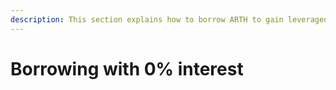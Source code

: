 ```yaml
---
description: This section explains how to borrow ARTH to gain leveraged exposure to assets.
---
```


# Borrowing with 0% interest

